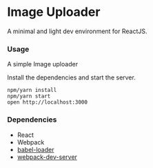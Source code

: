 Image Uploader
=====================

A minimal and light dev environment for ReactJS.

### Usage
A simple Image uploader

Install the dependencies and start the server.

```
npm/yarn install
npm/yarn start
open http://localhost:3000
```

### Dependencies

* React
* Webpack
* [babel-loader](https://github.com/babel/babel-loader)
* [webpack-dev-server](https://github.com/webpack/webpack-dev-server)
